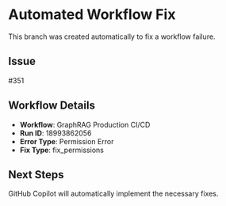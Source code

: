 # Automated Workflow Fix

This branch was created automatically to fix a workflow failure.

## Issue

#351

## Workflow Details

- **Workflow**: GraphRAG Production CI/CD
- **Run ID**: 18993862056
- **Error Type**: Permission Error
- **Fix Type**: fix_permissions

## Next Steps

GitHub Copilot will automatically implement the necessary fixes.
